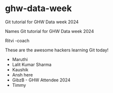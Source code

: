 # ghw-data-week

Git tutorial for GHW Data week 2024

Names
Git tutorial for GHW Data week 2024

Ritvi -coach

These are the awesome hackers learning Git today!

- Maruthi
- Lalit Kumar Sharma
- Kaushik
- Ansh here
- GibzB - GHW Attendee 2024
- Timmy
